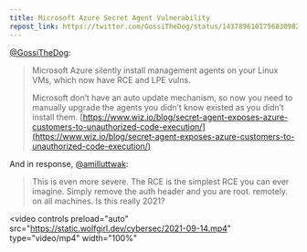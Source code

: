 ```yaml
---
title: Microsoft Azure Secret Agent Vulnerability
repost_link: https://twitter.com/GossiTheDog/status/1437896101756030982
---
```


[@GossiTheDog](https://twitter.com/GossiTheDog):

> Microsoft Azure silently install management agents on your Linux VMs, which now have RCE and LPE vulns.
>
> Microsoft don’t have an auto update mechanism, so now you need to manually upgrade the agents you didn’t know existed as you didn’t install them. [https://www.wiz.io/blog/secret-agent-exposes-azure-customers-to-unauthorized-code-execution/](https://www.wiz.io/blog/secret-agent-exposes-azure-customers-to-unauthorized-code-execution/)

And in response, [@amilluttwak](https://twitter.com/amilluttwak):

> This is even more severe. The RCE is the simplest RCE you can ever imagine. Simply remove the auth header and you are root. remotely. on all machines. Is this really 2021?

<video
controls
preload="auto"
src="https://static.wolfgirl.dev/cybersec/2021-09-14.mp4"
type="video/mp4"
width="100%"

> </video>
